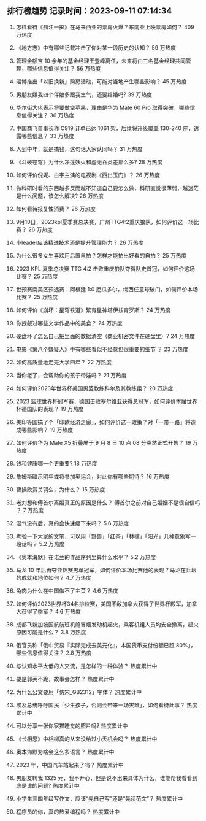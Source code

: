 
## 排行榜趋势 记录时间：2023-09-11 07:14:34
  
  1. 怎样看待《孤注一掷》在马来西亚的票房火爆？东南亚上映票房如何？ 409 万热度
    
  2. 《地方志》中有哪些记载冲击了你对某一段历史的认知？ 59 万热度
    
  3. 管理余额宝 10 余年的基金经理王登峰离任，未来将由三名基金经理共同管理，哪些信息值得关注？ 56 万热度
    
  4. 淄博推出「以旧换新」购房活动，可能对当地产生哪些影响？ 45 万热度
    
  5. 男朋友嫌我四个伴娘多跟我生气，还要结婚吗? 39 万热度
    
  6. 华尔街大佬表示将要做空苹果，理由是华为 Mate 60 Pro 取得突破，哪些信息值得关注？ 36 万热度
    
  7. 中国商飞董事长称 C919 订单已达 1061 架，后续将升级覆盖 130-240 座，透露哪些信息？ 33 万热度
    
  8. 人到中年，就是搞钱，这句话大家认同吗？ 31 万热度
    
  9. 《斗破苍穹》为什么净莲妖火和虚无吞炎差那么多? 28 万热度
    
  10. 如何评价倪妮、白宇主演的电视剧《西出玉门》？ 26 万热度
    
  11. 做科研时看的东西越多反而越不知道自己要怎么做，科研直觉很薄弱，越迷茫是什么问题，该怎么解决? 26 万热度
    
  12. 如何看待报复性消费？ 26 万热度
    
  13. 9月10日，2023kpl夏季赛总决赛，广州TTG4:2重庆狼队，如何评价这一场比赛？ 26 万热度
    
  14. 小leader应该精进技术还是提升管理能力？ 26 万热度
    
  15. 为什么很多女生喜欢用后置自拍？怎样才能拍出好看的自拍？ 25 万热度
    
  16. 2023 KPL 夏季总决赛 TTG 4:2 击败重庆狼队夺得队史首冠，如何评价这场比赛？ 25 万热度
    
  17. 世预赛南美区预选赛：阿根廷 1:0 厄瓜多尔，梅西任意球破门，如何评价本场比赛？ 25 万热度
    
  18. 如何评价《崩坏：星穹铁道》繁育星神塔伊兹育罗斯？ 24 万热度
    
  19. 你觊觎过哪些文学作品中的美食？ 24 万热度
    
  20. 硬盘坏了怎么自己把里面的数据清空（商业机密文件在硬盘里）? 24 万热度
    
  21. 电影《第八个嫌疑人》中有哪些看似不经意但很重要的细节 ？ 23 万热度
    
  22. 如何高质量地走完大学四年？ 22 万热度
    
  23. 当你老了，会帮助你的孩子带娃吗？ 21 万热度
    
  24. 如何评价2023年世界杯美国男篮教练科尔及其教练组？ 20 万热度
    
  25. 2023 篮球世界杯冠军赛，德国击败塞尔维亚获得总冠军，如何评价本届世界杯德国队的表现？ 19 万热度
    
  26. 美印等国搞了个「印欧经济走廊」，如何评价这一政策？对「一带一路」将造成哪些影响？ 19 万热度
    
  27. 如何评价华为 Mate X5 折叠屏于 9 月 8 日 10 点 08 分突然正式开售？ 19 万热度
    
  28. 钱和健康哪一个更重要? 18 万热度
    
  29. 詹姆斯暗示明年或将参加奥运会，对此你有哪些期待？ 16 万热度
    
  30. 曹操欣赏关羽么，为什么？ 15 万热度
    
  31. 老刘想和傅首尔离婚真正的原因是什么？ 傅首尔之前对自己婚姻不是很自信吗 ？ 7 万热度
    
  32. 湿气没有后，真的会快速瘦下来吗？ 5.6 万热度
    
  33. 考验一下大家的文笔，可以用「野兽」「红茶」「林檎」「阳光」几种意象写一段话吗？ 5.2 万热度
    
  34. 《奥本海默》在诺兰的作品序列里算什么水平？ 5.2 万热度
    
  35. 马龙 10 年后再夺亚锦赛男单冠军，如何评价本场比赛他的表现？马龙在乒坛的成就和地位如何？ 4.7 万热度
    
  36. 兔肉为什么在中国做不了主菜？ 4.6 万热度
    
  37. 如何评价2023世界杯34名排位赛，美国不敌加拿大获得了世界杯殿军，加拿大获得了季军？ 4.6 万热度
    
  38. 成都飞新加坡国航航班机舱冒烟发动机起火，乘客机组人员均安全撤离，起火原因可能是什么？ 3.8 万热度
    
  39. 俄官员称「俄中贸易『实际完成去美元化』，本国货币支付份额已超 80%」，哪些信息值得关注？ 2.8 万热度
    
  40. 与认知水平太低的人交流，是怎样的一种体验？ 热度累计中
    
  41. 要是郭芙不跪，故事会怎样？ 热度累计中
    
  42. 为什么公文要用「仿宋_GB2312」字体？ 热度累计中
    
  43. 埃及总统呼吁国民「少生孩子，否则会带来一场灾难」，如何看待此事？ 热度累计中
    
  44. 可以分享一张你家猫睡觉的照片吗? 热度累计中
    
  45. 《长相思》中相柳真的从来没给过小夭机会吗？ 热度累计中
    
  46. 奥本海默为啥会这么多语言？ 热度累计中
    
  47. 2023 年，中国汽车站起来了吗？ 热度累计中
    
  48. 男朋友转我 1325 元，我不开心，但是说不出来具体为什么，谁能帮我看看到底是谁的问题? 热度累计中
    
  49. 小学生三四年级写作文，应该“先自己写”还是“先读范文”？ 热度累计中
    
  50. 程序员的你，真的热爱编程吗？ 热度累计中
    